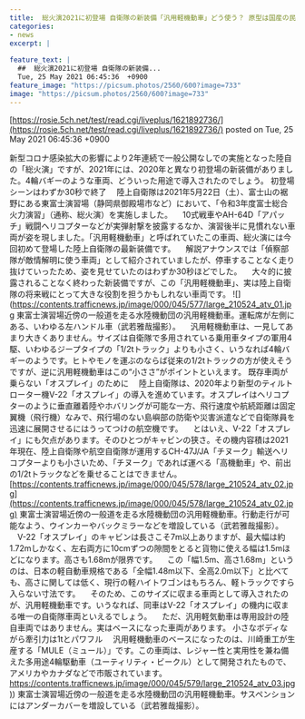```yaml
---
title:  総火演2021に初登場 自衛隊の新装備「汎用軽機動車」どう使う？ 原型は国産の民間車  
categories:
- news
excerpt: |
  
feature_text: |
  ##  総火演2021に初登場 自衛隊の新装備...
  Tue, 25 May 2021 06:45:36  +0900
feature_image: "https://picsum.photos/2560/600?image=733"
image: "https://picsum.photos/2560/600?image=733"
---
```


[https://rosie.5ch.net/test/read.cgi/liveplus/1621892736/](https://rosie.5ch.net/test/read.cgi/liveplus/1621892736/)
posted on Tue, 25 May 2021 06:45:36  +0900

<!--more-->

新型コロナ感染拡大の影響により2年連続で一般公開なしでの実施となった陸自の「総火演」ですが、2021年には、2020年と異なり初登場の新装備がありました。4輪バギーのような車両、どういった用途で導入されたのでしょう。 初登場シーンはわずか30秒で終了 　陸上自衛隊は2021年5月22日（土）、富士山の裾野にある東富士演習場（静岡県御殿場市など）において、「令和3年度富士総合火力演習」（通称、総火演）を実施しました。 　10式戦車やAH-64D「アパッチ」戦闘ヘリコプターなどが実弾射撃を披露するなか、演習後半に見慣れない車両が姿を現しました。「汎用軽機動車」と呼ばれていたこの車両、総火演には今回初めて登場した陸上自衛隊の最新装備です。 　解説アナウンスでは「偵察部隊が敵情解明に使う車両」として紹介されていましたが、停車することなく走り抜けていったため、姿を見せていたのはわずか30秒ほどでした。 　大々的に披露されることなく終わった新装備ですが、この「汎用軽機動車」、実は陸上自衛隊の将来戦にとって大きな役割を担うかもしれない車両です。 ![](https://contents.trafficnews.jp/image/000/045/577/large_210524_atv_01.jpg 東富士演習場近傍の一般道を走る水陸機動団の汎用軽機動車。運転席が左側にある、いわゆる左ハンドル車（武若雅哉撮影）。 　汎用軽機動車は、一見してあまり大きくありません。サイズは自衛隊で多用されている乗用車タイプの軍用4駆、いわゆるジープタイプの「1/2tトラック」よりも小さく、いうなれば4輪バギーのようです。ヒトやモノを運ぶのならば従来の1/2tトラックの方が使えそうですが、逆に汎用軽機動車はこの“小ささ”がポイントといえます。 既存車両が乗らない「オスプレイ」のために 　陸上自衛隊は、2020年より新型のティルトローター機V-22「オスプレイ」の導入を進めています。オスプレイはヘリコプターのように垂直離着陸やホバリングが可能な一方、飛行速度や航続距離は固定翼機（飛行機）なみで、飛行場のない島嶼部の防衛や災害派遣などで自衛隊員を迅速に展開させるにはうってつけの航空機です。 　とはいえ、V-22「オスプレイ」にも欠点があります。そのひとつがキャビンの狭さ。その機内容積は2021年現在、陸上自衛隊や航空自衛隊が運用するCH-47J/JA「チヌーク」輸送ヘリコプターよりも小さいため、「チヌーク」であれば運べる「高機動車」や、前出の1/2tトラックなどを乗せることはできません。 [https://contents.trafficnews.jp/image/000/045/578/large_210524_atv_02.jpg](https://contents.trafficnews.jp/image/000/045/578/large_210524_atv_02.jpg) 東富士演習場近傍の一般道を走る水陸機動団の汎用軽機動車。行動走行が可能なよう、ウインカーやバックミラーなどを増設している（武若雅哉撮影）。 　V-22「オスプレイ」のキャビンは長さこそ7m以上ありますが、最大幅は約1.72mしかなく、左右両方に10cmずつの隙間をとると貨物に使える幅は1.5mほどになります。高さも1.68mが限界です。 　この「幅1.5m、高さ1.68m」というのは、日本の軽自動車規格である「全幅1.48m以下、全高2.0m以下」と比べても、高さに関しては低く、現行の軽ハイトワゴンはもちろん、軽トラックですら入らない寸法です。 　そのため、このサイズに収まる車両として導入されたのが、汎用軽機動車です。いうなれば、同車はV-22「オスプレイ」の機内に収まる唯一の自衛隊車両といえるでしょう。 　ただ、汎用軽気動車は専用設計の陸自車両ではありません。実はベースになった車両があります。 小さなボディながら牽引力は1tとパワフル 　汎用軽機動車のベースになったのは、川崎重工が生産する「MULE（ミュール）」です。この車両は、レジャー性と実用性を兼ね備えた多用途4輪駆動車（ユーティリティ・ビークル）として開発されたもので、アメリカやカナダなどで市販されています。 [https://contents.trafficnews.jp/image/000/045/579/large_210524_atv_03.jpg)](https://contents.trafficnews.jp/image/000/045/579/large_210524_atv_03.jpg)) 東富士演習場近傍の一般道を走る水陸機動団の汎用軽機動車。サスペンションにはアンダーカバーを増設している（武若雅哉撮影）。

